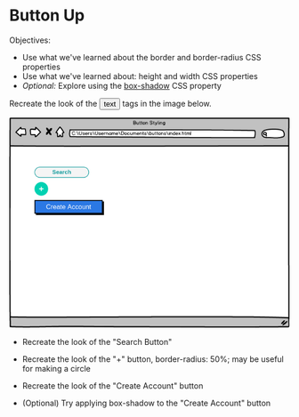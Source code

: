 # Button Up

Objectives:

- Use what we've learned about the border and border-radius CSS properties
- Use what we've learned about: height and width CSS properties
- _Optional:_ Explore using the [box-shadow](https://developer.mozilla.org/en-US/docs/Web/CSS/box-shadow)
  CSS property

Recreate the look of the <button>text</button> tags in the image below.

![alt text](buttons.png)

- Recreate the look of the "Search Button"

- Recreate the look of the "+" button, border-radius: 50%; may be useful for making a circle

- Recreate the look of the "Create Account" button

- (Optional) Try applying box-shadow to the "Create Account" button
